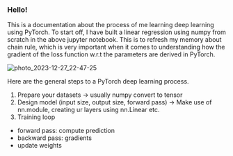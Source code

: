 ### Hello!
This is a documentation about the process of me learning deep learning using PyTorch.
To start off, I have built a linear regression using numpy from scratch in the above jupyter notebook. 
This is to refresh my memory about chain rule, which is very important when it comes to understanding how the gradient of the loss function w.r.t the parameters are derived in PyTorch. 

![photo_2023-12-27_22-47-25](https://github.com/chingjie98/PyTorch/assets/35895182/a9641dd7-ec73-4f8a-b3ae-89ee51e47465)

Here are the general steps to a PyTorch deep learning process. 
1) Prepare your datasets -> usually numpy convert to tensor
2) Design model (input size, output size, forward pass) -> Make use of nn.module, creating ur layers using nn.Linear etc.
3) Training loop
- forward pass: compute prediction
- backward pass: gradients
- update weights

